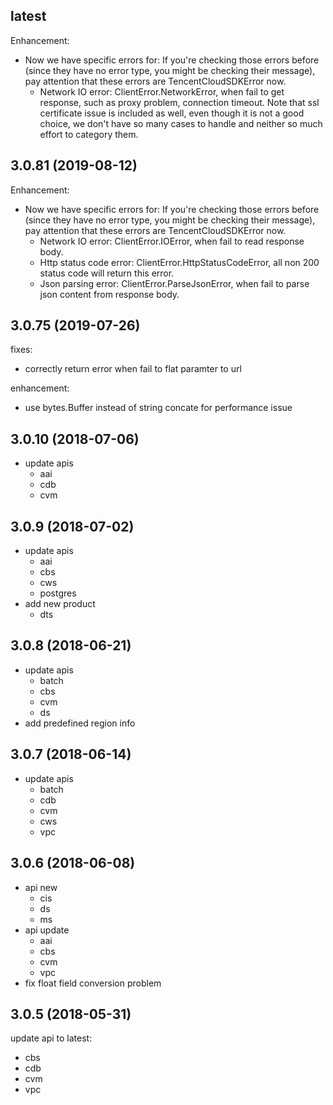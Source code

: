 ## latest

Enhancement:

* Now we have specific errors for:
  If you're checking those errors before (since they have no error type, you might be checking their message), pay attention that these errors are TencentCloudSDKError now.
    * Network IO error: ClientError.NetworkError, when fail to get response, such as proxy problem, connection timeout. Note that ssl certificate issue is included as well, even though it is not a good choice, we don't have so many cases to handle and neither so much effort to category them.


## 3.0.81 (2019-08-12)

Enhancement:

* Now we have specific errors for:
  If you're checking those errors before (since they have no error type, you might be checking their message), pay attention that these errors are TencentCloudSDKError now.
    * Network IO error: ClientError.IOError, when fail to read response body.
    * Http status code error: ClientError.HttpStatusCodeError, all non 200 status code will return this error.
    * Json parsing error: ClientError.ParseJsonError, when fail to parse json content from response body.

## 3.0.75 (2019-07-26)

fixes:

* correctly return error when fail to flat paramter to url

enhancement:

* use bytes.Buffer instead of string concate for performance issue

## 3.0.10 (2018-07-06)

* update apis
    * aai
    * cdb
    * cvm

## 3.0.9 (2018-07-02)

* update apis
    * aai
    * cbs
    * cws
    * postgres
* add new product
    * dts

## 3.0.8 (2018-06-21)

* update apis
	* batch
	* cbs
	* cvm
	* ds
* add predefined region info

## 3.0.7 (2018-06-14)

* update apis
	* batch
	* cdb
	* cvm
	* cws
	* vpc

## 3.0.6 (2018-06-08)

* api new
	* cis
	* ds
	* ms
* api update
	* aai
	* cbs
	* cvm
	* vpc
* fix float field conversion problem

## 3.0.5 (2018-05-31)

update api to latest:

* cbs
* cdb
* cvm
* vpc
